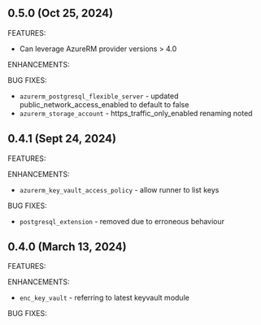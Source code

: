 ## 0.5.0 (Oct 25, 2024)

FEATURES:
* Can leverage AzureRM provider versions > 4.0

ENHANCEMENTS:

BUG FIXES:
* `azurerm_postgresql_flexible_server` - updated public_network_access_enabled to default to false
* `azurerm_storage_account` - https_traffic_only_enabled renaming noted

## 0.4.1 (Sept 24, 2024)

FEATURES:

ENHANCEMENTS:
* `azurerm_key_vault_access_policy` - allow runner to list keys

BUG FIXES:
* `postgresql_extension` - removed due to erroneous behaviour 

## 0.4.0 (March 13, 2024)

FEATURES:

ENHANCEMENTS:
* `enc_key_vault` - referring to latest keyvault module

BUG FIXES:
